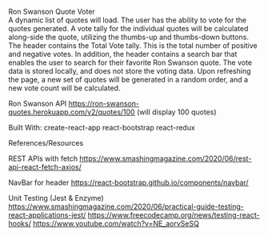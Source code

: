 Ron Swanson Quote Voter<br>
A dynamic list of quotes will load. The user has the ability to vote for the quotes generated. A vote tally for the individual quotes will be calculated along-side the quote, utilizing the thumbs-up and thumbs-down buttons. The header contains the Total Vote tally. This is the total number of positive and negative votes. In addition, the header contains a search bar that enables the user to search for their favorite Ron Swanson quote. The vote data is stored locally, and does not store the voting data. Upon refreshing the page, a new set of quotes will be generated in a random order, and a new vote count will be calculated.

Ron Swanson API
https://ron-swanson-quotes.herokuapp.com/v2/quotes/100
(will display 100 quotes)

Built With:
create-react-app
react-bootstrap
react-redux

References/Resources

REST APIs with fetch
https://www.smashingmagazine.com/2020/06/rest-api-react-fetch-axios/

NavBar for header
https://react-bootstrap.github.io/components/navbar/

Unit Testing (Jest & Enzyme)
https://www.smashingmagazine.com/2020/06/practical-guide-testing-react-applications-jest/
https://www.freecodecamp.org/news/testing-react-hooks/
https://www.youtube.com/watch?v=NE_aorvSeSQ
